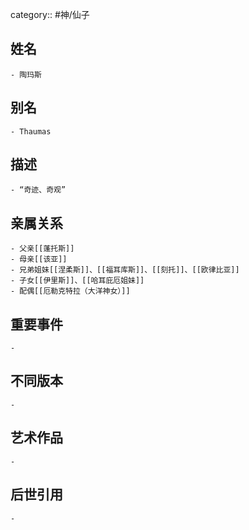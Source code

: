 category:: #神/仙子
## 姓名
	- 陶玛斯
## 别名
	- Thaumas
## 描述
	- “奇迹、奇观”
## 亲属关系
	- 父亲[[蓬托斯]]
	- 母亲[[该亚]]
	- 兄弟姐妹[[涅柔斯]]、[[福耳库斯]]、[[刻托]]、[[欧律比亚]]
	- 子女[[伊里斯]]、[[哈耳庇厄姐妹]]
	- 配偶[[厄勒克特拉（大洋神女）]]
## 重要事件
	-
## 不同版本
	-
## 艺术作品
	-
## 后世引用
	-
